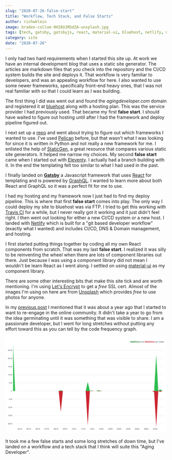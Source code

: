 ```yaml
---
slug: "2020-07-26-false-start"
title: "Workflow, Tech Stack, and False Starts"
author: richwklein
image: braden-collum-9HI8UJMSdZA-unsplash.jpg
tags: [tech, gatsby, gatsbyjs, react, material-ui, bluehost, netlify, misstep, false start]
category: site
date: "2020-07-26"
---
```


I only had two hard requirements when I started this site up. At work we have an 
internal development blog that uses a static site generator. The articles are 
markdown files that you check into the repository and the CI/CD system builds 
the site and deploys it. That workflow is very familiar to developers, and was 
an appealing workflow for here. I also wanted to use some newer frameworks, 
specifically front-end heavy ones, that I was not real familiar with so that I 
could learn as I was building. 

The first thing I did was went out and found the *agingdeveloper.com* domain and 
registered it at [bluehost](https://www.bluehost.com/) along with a hosting plan. 
This was the service provider I had previously used. That became my first **false start**. 
I should have waited to figure out hosting until after I had the framework and 
deploy pipeline figured out.

I next set up a [repo](https://github.com/richwklein/agingdeveloper) and went 
about trying to figure out which frameworks I wanted to use. I've used 
[Pelican](https://docs.getpelican.com/en/stable/index.html) before, but that 
wasn't what I was looking for since it is written in Python and not really a 
new framework for me. I enlisted the help of [StaticGen](https://www.staticgen.com/), 
a great resource that compares various static site generators. It helped me 
narrow my choices. My second **false start** came when I started out with 
[Eleventy](https://www.11ty.dev/). I actually had a branch building with it. 
In the end the templating felt too similar to what I had used in the past. 

I finally landed on **[Gatsby](http://gatsbyjs.org/)** a Javascript framework 
that uses [React](https://reactjs.org/) for templating and is powered by 
[GraphQL](https://graphql.org/). I wanted to learn more about both React and 
GraphQL so it was a perfect fit for me to use.  

I had my hosting and my framework now I just had to find my deploy pipeline. 
This is where that first **false start** comes into play. The only way I could 
deploy my site to bluehost was via FTP. I tried to get this working with 
[Travis CI](https://travis-ci.org/) for a while, but I never really got it 
working and it just didn't feel right. I then went out looking for either a new 
CI/CD system or a new host. I landed with [Netlify](https://www.netlify.com/) 
which is built for a "git based developer workflow" (exactly what I wanted) and 
includes CI/CD, DNS & Domain management, and hosting.

I first started putting things together by coding all my own React components 
from scratch. That was my last **false start**. I realized it was silly to be 
reinventing the wheel when there are lots of component libraries out there. 
Just because I was using a component library did not mean I wouldn't be learn 
React as I went along. I settled on using [material-ui](https://material-ui.com/) 
as my component library.

There are some other interesting bits that make this site tick and are worth 
mentioning. I'm using [Let's Encrypt](https://letsencrypt.org/) to get a *free* 
SSL cert. Almost of the images I'm using on here are from 
[Unsplash](https://unsplash.com/) which provides *free* to use photos for anyone.

In my [previous post](/article/2020/07/21/intro) I mentioned that it was about 
a year ago that I started to want to re-engage in the online community. It 
didn't take a year to go from the idea germinating until it was something that 
was visible to share. I am a passionate developer, but I went for long stretches 
without putting any effort toward this as you can tell by the code frequency graph.

![Code Frequency](agingdeveloper-codfrequency-july-2020.png)

It took me a few false starts and some long stretches of down time, but I've 
landed on a workflow and a tech stack that I think will suite this 
"Aging Developer".
